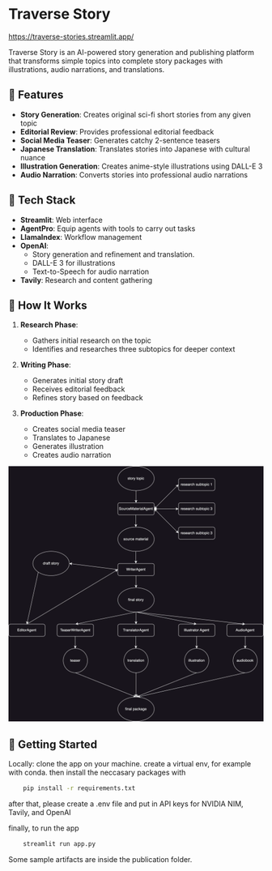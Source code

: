 # Traverse Story 

https://traverse-stories.streamlit.app/

Traverse Story is an AI-powered story generation and publishing platform that transforms simple topics into complete story packages with illustrations, audio narrations, and translations.

## 🌟 Features

- **Story Generation**: Creates original sci-fi short stories from any given topic
- **Editorial Review**: Provides professional editorial feedback
- **Social Media Teaser**: Generates catchy 2-sentence teasers
- **Japanese Translation**: Translates stories into Japanese with cultural nuance
- **Illustration Generation**: Creates anime-style illustrations using DALL-E 3
- **Audio Narration**: Converts stories into professional audio narrations

## 🔧 Tech Stack

- **Streamlit**: Web interface
- **AgentPro**: Equip agents with tools to carry out tasks
- **LlamaIndex**: Workflow management
- **OpenAI**:
  - Story generation and refinement and translation.
  - DALL-E 3 for illustrations
  - Text-to-Speech for audio narration
- **Tavily**: Research and content gathering

## 📖 How It Works

1. **Research Phase**:
   - Gathers initial research on the topic
   - Identifies and researches three subtopics for deeper context

2. **Writing Phase**:
   - Generates initial story draft
   - Receives editorial feedback
   - Refines story based on feedback

3. **Production Phase**:
   - Creates social media teaser
   - Translates to Japanese
   - Generates illustration
   - Creates audio narration
  
![Flow Diagram](storyflow.webp) 

## 🚀 Getting Started
Locally: clone the app on your machine. create a virtual env, for example with conda. then install the neccasary packages with
  ```bash
      pip install -r requirements.txt
  ```
after that, please create a .env file and put in API keys for NVIDIA NIM, Tavily, and OpenAI

finally, to run the app
  ```bash
      streamlit run app.py
  ```
Some sample artifacts are inside the publication folder.
